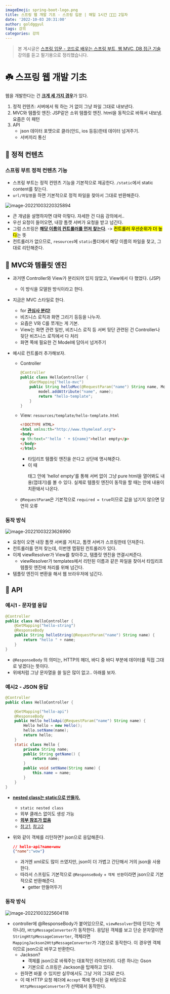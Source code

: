 ```yaml
---
imageEmoji: spring-boot-logo.png
title: 스프링 웹 개발 기초 - 스프링 입문 | 매일 1시간 👨🏻‍🏫 2일차
date: '2022-10-03 20:31:00'
author: goldggyul
tags: 강의
categories: 강의
---
```


> 본 게시글은 [스프링 입문 - 코드로 배우는 스프링 부트, 웹 MVC, DB 접근 기술](https://www.inflearn.com/course/%EC%8A%A4%ED%94%84%EB%A7%81-%EC%9E%85%EB%AC%B8-%EC%8A%A4%ED%94%84%EB%A7%81%EB%B6%80%ED%8A%B8/) 강의를 듣고 필기용으로 정리했습니다.

# ☘️ 스프링 웹 개발 기초

웹을 개발한다는 건 <u>**크게 세 가지 경우**</u>가 있다.

1. 정적 컨텐츠: 서버에서 뭐 하는 거 없이 그냥 파일 그대로 내보낸다.
2. MVC와 템플릿 엔진: JSP같은 소위 템플릿 엔진. html을 동적으로 바꿔서 내보냄. 요즘은 이 패턴
3. API
   - json 데이터 포맷으로 클라(안드, ios 등등)한테 데이터 넘겨주기.
   - 서버끼리 통신

## 📌 정적 컨텐츠

### 스프링 부트 정적 컨텐츠 기능

- 스프링 부트는 정적 컨텐츠 기능을 기본적으로 제공한다. `/static`에서 static content를 찾는다.
- `url/파일명`을 하면 기본적으로 정적 파일을 찾아서 그대로 반환해준다.

![image-20221003220325894](./assets/image-20221003220325894.png)

- 큰 개념을 설명하자면 대략 이렇다. 자세한 건 다음 강의에서..
- 우선 요청이 들어오면, 내장 톰캣 서버가 요청을 받고 넘긴다.
- 그럼 스프링은 <u>**해당 이름의 컨트롤러를 먼저 찾는다**</u>. -> <mark>컨트롤러 우선순위가 더 높다</mark>는 뜻
- 컨트롤러가 없으므로, `resources`에 `static`폴더에서 해당 이름의 파일을 찾고, 그대로 리턴해준다.

## 📌 MVC와 템플릿 엔진

- 과거엔 Controller와 View가 분리되어 있지 않았고, View에서 다 했었다. (JSP)
  - 이 방식을 모델원 방식이라고 한다.

- 지금은 MVC 스타일로 한다.
  - for <u>**관심사 분리!**</u>
  - 비즈니스 로직과 화면 그리기 등등을 나누자.
  - 요즘은 V와 C를 쪼개는 게 기본.
  - View는 화면 관련 일만, 비즈니스 로직 등 서버 뒷단 관련된 건 Controller나 뒷단 비즈니스 로직에서 다 처리
  - 화면 쪽에 필요한 건 Model에 담아서 넘겨주기

- 예시로 컨트롤러 추가해보자.

  - Controller

    ```java
    @Controller
    public class HelloController {
        @GetMapping("hello-mvc")
        public String helloMvc(@RequestParam("name") String name, Model model){
            model.addAttribute("name", name);
            return "hello-template";
        }
    }
    ```

  - View: `resources/template/hello-template.html`

    ```html
    <!DOCTYPE HTML>
    <html xmlns:th="http://www.thymeleaf.org">
    <body>
    <p th:text="'hello ' + ${name}">hello! empty</p>
    </body>
    </html>
    ```

    - 타임리프 템플릿 엔진을 쓴다고 상단에 명시해준다.
    - 이 때 <p> 태그 안에 'hello! empty'를 통해 서버 없이 그냥 pure html을 열어봐도 내용(껍데기)를 볼 수 있다. 실제로 템플릿 엔진이 동작을 할 때는 안에 내용이 치환돼서 나온다.

  - `@RequestParam`은 기본적으로 `required = true`이므로 값을 넘기지 않으면 당연히 오류

### 동작 방식

![image-20221003223626990](./assets/image-20221003223626990.png)

- 요청이 오면 내장 톰캣 서버를 거치고, 톰캣 서버가 스프링한테 던져준다.
- 컨트롤러를 먼저 찾는데, 이번엔 맵핑된 컨트롤러가 있다.
- 이제 viewResolver가 View를 찾아주고, 템플릿 엔진을 연결시켜준다.
  - viewResolver가 templates에서 리턴된 이름과 같은 파일을 찾아서 타임리프 템플릿 엔진에 처리를 위해 넘긴다.
- 템플릿 엔진이 변환을 해서 웹 브라우저에 넘긴다.

## 📌 API

### 예시1 - 문자열 응답

```java
@Controller
public class HelloController {
    @GetMapping("hello-string")
    @ResponseBody
    public String helloString(@RequestParam("name") String name) {
        return "hello " + name;
    }
}
```

- `@ResponseBody` 의 의미는, HTTP의 헤더, 바디 중 바디 부분에 데이터를 직접 그대로  넣겠다는 뜻이다.
- 위에처럼 그냥 문자열을 쓸 일은 많이 없고.. 아래를 보자.

### 예시2 - JSON 응답

```java
@Controller
public class HelloController {

    @GetMapping("hello-api")
    @ResponseBody
    public Hello helloApi(@RequestParam("name") String name) {
        Hello hello = new Hello();
        hello.setName(name);
        return hello;
    }
    static class Hello {
        private String name;
        public String getName() {
            return name;
        }
        public void setName(String name) {
            this.name = name;
        }
    }
}
```

- <u>**nested class는 static으로 만들자.**</u>
  - `static nested class`
  - 외부 클래스 없이도 생성 가능
  - <u>**외부 참조가 없음**</u>
  - [참고1](https://siyoon210.tistory.com/141), [참고2](https://velog.io/@agugu95/%EC%99%9C-Inner-class%EC%97%90-Static%EC%9D%84-%EB%B6%99%EC%9D%B4%EB%8A%94%EA%B1%B0%EC%A7%80)

- 위와 같이 객체를 리턴하면? json으로 응답해준다.

  ```json
  // hello-api?name=wow
  {"name":"wow"}
  ```
  
  - 과거엔 xml로도 많이 쓰였지만, json이 더 가볍고 간단해서 거의  json을 사용한다.
  - 따라서 스프링도 기본적으로 `@ResponseBody` + `객체 반환`이라면 json으로 기본적으로 반환해준다.
    - getter 만들어두기

### 동작 방식

![image-20221003225604118](./assets/image-20221003225604118.png)

- controller에 @ResponseBody가 붙어있으므로, `viewResolver`한테 던지는 게 아니라, `HttpMessageConverter`가 동작한다. 응답된 객체를 보고 단순 문자열이면 `StringHttpMessageConverter`, 객체라면 `MappingJackson2HttpMessageConverter`가 기본으로 동작한다. 이 경우엔 객체이므로 json으로 바꾸고 반환한다.
  - Jackson?
    - 객체를 json으로 바꿔주는 대표적인 라이브러리. 다른 하나는 Gson
    - 기본으로 스프링은 Jackson을 탑재하고 있다.
  - 원하면 바꿀 수 있지만 실무에서도 그냥 거의 그대로 쓴다.
  - 이 때 HTTP 요청 헤더에 `Accept` 쪽에 명시된 걸 바탕으로 `HttpMessageConverter`가 선택돼서 동작한다.

​	



















```toc
```

